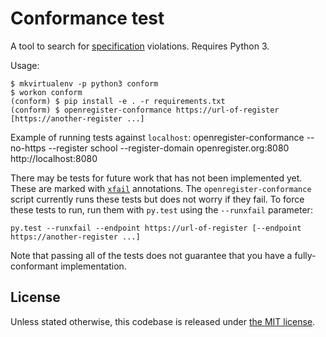 # Conformance test

A tool to search for [specification][] violations.  Requires Python 3.

Usage:

    $ mkvirtualenv -p python3 conform
    $ workon conform
    (conform) $ pip install -e . -r requirements.txt
    (conform) $ openregister-conformance https://url-of-register [https://another-register ...]

Example of running tests against `localhost`:
    openregister-conformance --no-https --register school --register-domain openregister.org:8080 http://localhost:8080

There may be tests for future work that has not been implemented yet.
These are marked with [`xfail`][xfail] annotations.  The
`openregister-conformance` script currently runs these tests but does
not worry if they fail.  To force these tests to run, run them with
`py.test` using the `--runxfail` parameter:

    py.test --runxfail --endpoint https://url-of-register [--endpoint https://another-register ...]

Note that passing all of the tests does not guarantee that you have a
fully-conformant implementation.

## License

Unless stated otherwise, this codebase is released under [the MIT
license](./LICENSE).


[specification]: https://openregister.github.io/specification/
[xfail]: https://pytest.org/latest/skipping.html
